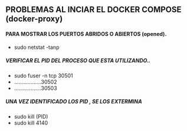 ## PROBLEMAS AL INCIAR EL DOCKER COMPOSE (docker-proxy)
#### PARA MOSTRAR LOS PUERTOS ABRIDOS O ABIERTOS (opened).
* sudo netstat -tanp

##### VERIFICAR EL PID DEL PROCESO QUE ESTA UTILIZANDO..
* sudo fuser -n tcp 30501
* ..................30502
* ..................30503

##### UNA VEZ IDENTIFICADO LOS PID , SE LOS EXTERMINA 

* sudo kill (PID)
* sudo kill 4140
